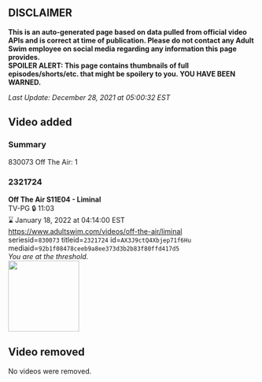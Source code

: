 ## DISCLAIMER
**This is an auto-generated page based on data pulled from official video APIs and is correct at time of publication. Please do not contact any Adult Swim employee on social media regarding any information this page provides.**  
**SPOILER ALERT: This page contains thumbnails of full episodes/shorts/etc. that might be spoilery to you. YOU HAVE BEEN WARNED.**  

_Last Update: December 28, 2021 at 05:00:32 EST_
## Video added
### Summary
830073 Off The Air: 1  
### 2321724
**Off The Air S11E04 - Liminal**  
TV-PG 🔒 11:03  
⌛ January 18, 2022 at 04:14:00 EST  
https://www.adultswim.com/videos/off-the-air/liminal  
seriesid=`830073` titleid=`2321724` id=`AX3J9ctQ4Xbjep71f6Hu` mediaid=`92b1f08478ceeb9a8ee373d3b2b83f80ffd417d5`  
_You are at the threshold._  
<a href="https://media.cdn.adultswim.com/uploads/20211217/thumbnails/2_2112171454154-OffTheAir_1104_Liminal.png"><img src="https://media.cdn.adultswim.com/uploads/20211217/thumbnails/2_2112171454154-OffTheAir_1104_Liminal.png" height="144px" /></a>
## Video removed
No videos were removed.  

